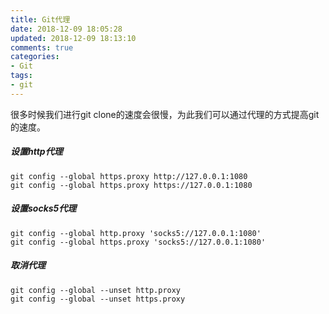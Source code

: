 ```yaml
---
title: Git代理
date: 2018-12-09 18:05:28
updated: 2018-12-09 18:13:10
comments: true
categories:
- Git
tags:
- git
---
```


很多时候我们进行git clone的速度会很慢，为此我们可以通过代理的方式提高git的速度。

##### 设置http代理

```shell
git config --global https.proxy http://127.0.0.1:1080
git config --global https.proxy https://127.0.0.1:1080
```

##### 设置socks5代理

```shell
git config --global http.proxy 'socks5://127.0.0.1:1080' 
git config --global https.proxy 'socks5://127.0.0.1:1080'
```

##### 取消代理

```shell
git config --global --unset http.proxy
git config --global --unset https.proxy
```